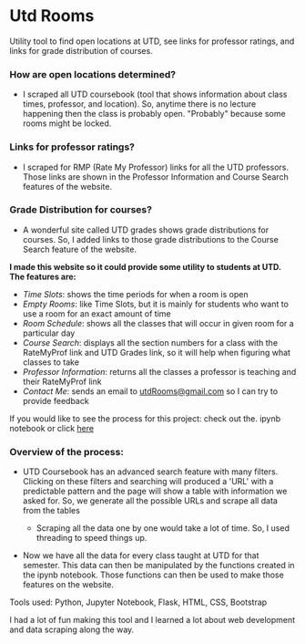 # Utd Rooms
Utility tool to find open locations at UTD, see links for professor ratings, and links for grade distribution of courses. 

### How are open locations determined? 
- I scraped all UTD coursebook (tool that shows information about class times, professor, and location). So, anytime there is no lecture happening then the class is probably open. "Probably" because some rooms might be locked. 

### Links for professor ratings?
- I scraped for RMP (Rate My Professor) links for all the UTD professors. Those links are shown in the Professor Information and Course Search features of the website.

### Grade Distribution for courses?
- A wonderful site called UTD grades shows grade distributions for courses. So, I added links to those grade distributions to the Course Search feature of the website.


**I made this website so it could provide some utility to students at UTD. The features are:**
- *Time Slots*: shows the time periods for when a room is open
- *Empty Rooms*: like Time Slots, but it is mainly for students who want to use a room for an exact amount of time
- *Room Schedule*: shows all the classes that will occur in given room for a particular day
- *Course Search*: displays all the section numbers for a class with the RateMyProf link and UTD Grades link, so it will help when figuring what classes to take 
- *Professor Information*: returns all the classes a professor is teaching and their RateMyProf link
- *Contact Me*: sends an email to utdRooms@gmail.com so I can try to provide feedback 

If you would like to see the process for this project: check out the. ipynb notebook or click [here](https://nbviewer.jupyter.org/github/mithil957/utdRooms/blob/master/courseBook.ipynb)

### Overview of the process:
  - UTD Coursebook has an advanced search feature with many filters. Clicking on these filters and searching will produced a 'URL' with a predictable pattern and the page will show a table with information we asked for. So, we generate all the possible URLs and scrape all data from the tables
    * Scraping all the data one by one would take a lot of time. So, I used threading to speed things up. 
  
  - Now we have all the data for every class taught at UTD for that semester. This data can then be manipulated by the functions created in the ipynb notebook. Those functions can then be used to make those features on the website.
  
Tools used: Python, Jupyter Notebook, Flask, HTML, CSS, Bootstrap 

I had a lot of fun making this tool and I learned a lot about web development and data scraping along the way. 



